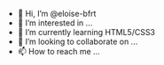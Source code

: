 - 👋 Hi, I’m @eloise-bfrt
- 👀 I’m interested in ...
- 🌱 I’m currently learning HTML5/CSS3
- 💞️ I’m looking to collaborate on ...
- 📫 How to reach me ...

<!---
eloise-bfrt/eloise-bfrt is a ✨ special ✨ repository because its `README.md` (this file) appears on your GitHub profile.
You can click the Preview link to take a look at your changes.
--->
